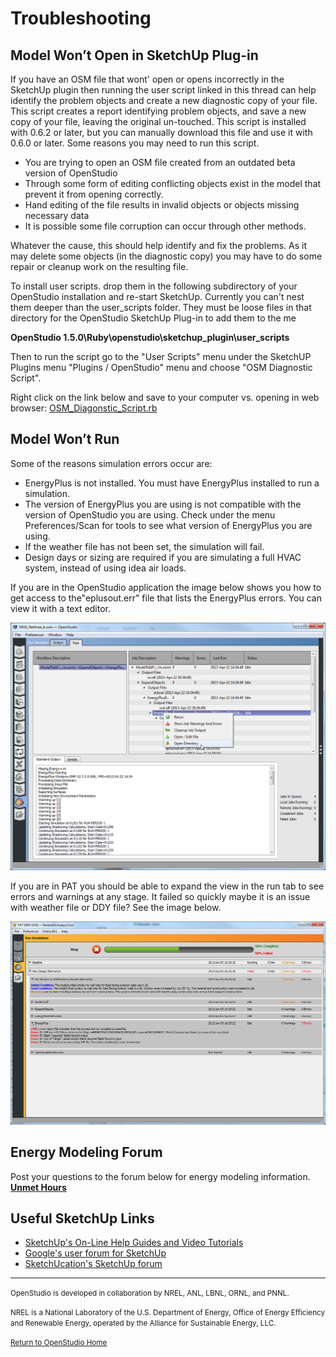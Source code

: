 # Troubleshooting
## Model Won’t Open in SketchUp Plug-in
If you have an OSM file that wont' open or opens incorrectly in the SketchUp plugin then running the user script linked in this thread can help identify the problem objects and create a new diagnostic copy of your file. This script creates a report identifying problem objects, and save a new copy of your file, leaving the original un-touched. This script is installed with 0.6.2 or later, but you can manually download this file and use it with 0.6.0 or later. Some reasons you may need to run this script.

* You are trying to open an OSM file created from an outdated beta version of OpenStudio
* Through some form of editing conflicting objects exist in the model that prevent it from opening correctly.
* Hand editing of the file results in invalid objects or objects missing necessary data
* It is possible some file corruption can occur through other methods.

Whatever the cause, this should help identify and fix the problems. As it may delete some objects (in the diagnostic copy) you may have to do some repair or cleanup work on the resulting file.

To install user scripts. drop them in the following subdirectory of your OpenStudio installation and re-start SketchUp. Currently you can't nest them deeper than the user_scripts folder. They must be loose files in that directory for the OpenStudio SketchUp Plug-in to add them to the me

__OpenStudio 1.5.0\Ruby\openstudio\sketchup_plugin\user_scripts__

Then to run the script go to the "User Scripts" menu under the SketchUP Plugins menu "Plugins / OpenStudio" menu and choose "OSM Diagnostic Script".

Right click on the link below and save to your computer vs. opening in web browser:
[OSM_Diagonstic_Script.rb](../../img/scripts/OSM_Diagnostic_Script.rb)


## Model Won’t Run
Some of the reasons simulation errors occur are:

* EnergyPlus is not installed. You must have EnergyPlus installed to run a simulation.
* The version of EnergyPlus you are using is not compatible with the version of OpenStudio you are using. Check under the menu Preferences/Scan for tools to see what version of EnergyPlus you are using.
* If the weather file has not been set, the simulation will fail. 
* Design days or sizing are required if you are simulating a full HVAC system, instead of using idea air loads. 

If you are in the OpenStudio application the image below shows you how to get access to the"eplusout.err" file that lists the EnergyPlus errors. You can view it with a text editor.

![OpenStudio Errors](../../img/help/os_errors.png "OpenStudio Errors")

If you are in PAT you should be able to expand the view in the run tab to see errors and warnings at any stage. It failed so quickly maybe it is an issue with weather file or DDY file? See the image below.

![PAT Errors](../../img/help/pat_errors.png "PAT Errors")


<!--## OpenStudio Crashes--> 


## Energy Modeling Forum
Post your questions to the forum below for energy modeling information.
[__Unmet Hours__](https://unmethours.com/questions/scope:all/sort:activity-desc/tags:openstudio/)


## Useful SketchUp Links

* [SketchUp's On-Line Help Guides and Video Tutorials]()
* [Google's user forum for SketchUp](https://productforums.google.com/forum/?hl=en#!categories/sketchup/sketchup)
* [SketchUcation's SketchUp forum](http://sketchucation.com/forums/)

_______________________


<p class="text-center"><small>OpenStudio is developed in collaboration by NREL, ANL, LBNL, ORNL, and PNNL.</small></p> 

<p class="text-center"><small>NREL is a National Laboratory of the U.S. Department of Energy, Office of Energy Efficiency and Renewable Energy, operated by the Alliance for Sustainable Energy, LLC.</small></p>

<p class="text-center"><small> <a href="http://openstudiodev.prod.acquia-sites.com/">Return to OpenStudio Home</a></p>
 
  
  

